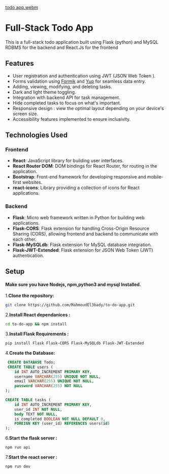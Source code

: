 [todo app.webm](https://github.com/MahmoudEl3bady/to-do-app/assets/113212468/a2899ad0-bdc4-434e-a119-7c93877ed4eb)

# Full-Stack Todo App

This is a full-stack todo application built using Flask (python) and MySQL RDBMS for the backend and React.Js for the frontend

## Features

- User registration and authentication using JWT (JSON Web Token ).
- Forms validation using <a href="https://formik.org/" target="_blank" >Formik</a> and <a href="https://www.npmjs.com/package/yup" target="_blank" >Yup</a> for seamless data entry.
- Adding, viewing, modifying, and deleting tasks.
- Dark and light theme toggling.
- Integration with backend API for task management.
- Hide completed tasks to focus on what's important.
- Responsive design : view the optimal layout depending on your device's screen size.
- Accessibility features implemented to ensure inclusivity.

## Technologies Used

### Frontend

- **React**: JavaScript library for building user interfaces.
- **React Router DOM**: DOM bindings for React Router, for routing in the application.
- **Bootstrap**: Front-end framework for developing responsive and mobile-first websites.
- **react-icons**: Library providing a collection of icons for React applications.

### Backend

- **Flask**: Micro web framework written in Python for building web applications.
- **Flask-CORS**: Flask extension for handling Cross-Origin Resource Sharing (CORS), allowing frontend and backend to communicate with each other.
- **Flask-MySQLdb**: Flask extension for MySQL database integration.
- **Flask-JWT-Extended**: Flask extension for JSON Web Token (JWT) authentication.

## Setup

<h4>Make sure you have Nodejs, npm,python3 and mysql Installed. </h4>

1.**Clone the repository:**

```bash
git clone https://github.com/MahmoudEl3bady/to-do-app.git
```

2.**Install React dependanices :**

```bash
cd to-do-app && npm install
```

3.**Install Flask Requirements :**

```bash
pip install Flask Flask-CORS Flask-MySQLdb Flask-JWT-Extended
```

4.**Create the Database:**

```sql
 CREATE DATABASE Todo;
 CREATE TABLE users (
    id INT AUTO_INCREMENT PRIMARY KEY,
    username VARCHAR(255) UNIQUE NOT NULL,
    email VARCHAR(255) UNIQUE NOT NULL,
    password VARCHAR(255) NOT NULL
);

CREATE TABLE tasks (
    id INT AUTO_INCREMENT PRIMARY KEY,
    user_id INT NOT NULL,
    body TEXT NOT NULL,
    is_completed BOOLEAN NOT NULL DEFAULT 0,
    FOREIGN KEY (user_id) REFERENCES users(id)
);

```

6.**Start the flask server :**

```bash
npm run api
```

7.**Start the react server :**

```bash
npm run dev
```
